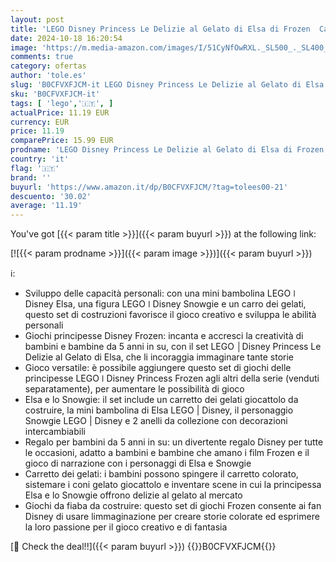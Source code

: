 ```yaml
---
layout: post
title: 'LEGO Disney Princess Le Delizie al Gelato di Elsa di Frozen  Carretto dei Gelati Giocattolo delle Principesse da Costruire  Giochi per Bambine e Bambini da 5 Anni con Mini Bambolina e Snowgie 43234'
date: 2024-10-18 16:20:54
image: 'https://m.media-amazon.com/images/I/51CyNfOwRXL._SL500_._SL400_.jpg'
comments: true
category: ofertas
author: 'tole.es'
slug: 'B0CFVXFJCM-it LEGO Disney Princess Le Delizie al Gelato di Elsa di...'
sku: 'B0CFVXFJCM-it'
tags: [ 'lego','🇮🇹', ]
actualPrice: 11.19 EUR
currency: EUR
price: 11.19
comparePrice: 15.99 EUR
prodname: 'LEGO Disney Princess Le Delizie al Gelato di Elsa di Frozen  Carretto dei Gelati Giocattolo delle Principesse da Costruire  Giochi per Bambine e Bambini da 5 Anni con Mini Bambolina e Snowgie 43234'
country: 'it'
flag: '🇮🇹'
brand: ''
buyurl: 'https://www.amazon.it/dp/B0CFVXFJCM/?tag=tolees00-21'
descuento: '30.02'
average: '11.19'
---
```


You've got [{{< param title >}}]({{< param buyurl >}}) at the following link:

[![{{< param prodname >}}]({{< param image >}})]({{< param buyurl >}})

ℹ️:

- Sviluppo delle capacità personali: con una mini bambolina LEGO ǀ Disney Elsa, una figura LEGO ǀ Disney Snowgie e un carro dei gelati, questo set di costruzioni favorisce il gioco creativo e sviluppa le abilità personali
- Giochi principesse Disney Frozen: incanta e accresci la creatività di bambini e bambine da 5 anni in su, con il set LEGO │Disney Princess Le Delizie al Gelato di Elsa, che li incoraggia immaginare tante storie
- Gioco versatile: è possibile aggiungere questo set di giochi delle principesse LEGO ǀ Disney Princess Frozen agli altri della serie (venduti separatamente), per aumentare le possibilità di gioco
- Elsa e lo Snowgie: il set include un carretto dei gelati giocattolo da costruire, la mini bambolina di Elsa LEGO | Disney, il personaggio Snowgie LEGO | Disney e 2 anelli da collezione con decorazioni intercambiabili
- Regalo per bambini da 5 anni in su: un divertente regalo Disney per tutte le occasioni, adatto a bambini e bambine che amano i film Frozen e il gioco di narrazione con i personaggi di Elsa e Snowgie
- Carretto dei gelati: i bambini possono spingere il carretto colorato, sistemare i coni gelato giocattolo e inventare scene in cui la principessa Elsa e lo Snowgie offrono delizie al gelato al mercato
- Giochi da fiaba da costruire: questo set di giochi Frozen consente ai fan Disney di usare limmaginazione per creare storie colorate ed esprimere la loro passione per il gioco creativo e di fantasia

[🛒 Check the deal!!]({{< param buyurl >}})
{{<world>}}B0CFVXFJCM{{</world>}}
